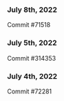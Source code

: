 ### July 8th, 2022

Commit #71518

### July 5th, 2022

Commit #314353


### July 4th, 2022

Commit #72281
